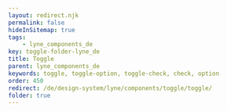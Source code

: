 ```yaml
---
layout: redirect.njk
permalink: false
hideInSitemap: true
tags: 
    - lyne_components_de
key: toggle-folder-lyne_de
title: Toggle
parent: lyne_components_de
keywords: toggle, toggle-option, toggle-check, check, option
order: 450
redirect: /de/design-system/lyne/components/toggle/toggle/
folder: true
---
```

